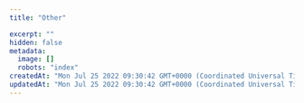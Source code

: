 ```yaml
---
title: "Other"

excerpt: ""
hidden: false
metadata: 
  image: []
  robots: "index"
createdAt: "Mon Jul 25 2022 09:30:42 GMT+0000 (Coordinated Universal Time)"
updatedAt: "Mon Jul 25 2022 09:30:42 GMT+0000 (Coordinated Universal Time)"
---
```

